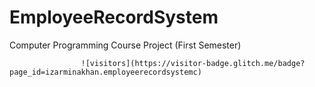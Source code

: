 # EmployeeRecordSystem
Computer Programming Course Project (First Semester)

                    ![visitors](https://visitor-badge.glitch.me/badge?page_id=izarminakhan.employeerecordsystemc)
